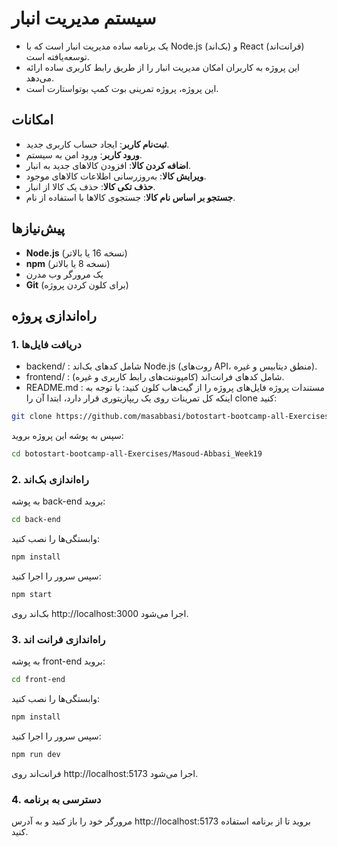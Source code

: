 # سیستم مدیریت انبار

- یک برنامه ساده مدیریت انبار است که با Node.js (بک‌اند) و React (فرانت‌اند) توسعه‌یافته است.
- این پروژه به کاربران امکان مدیریت انبار را از طریق رابط کاربری ساده ارائه می‌دهد.
- این پروژه، پروژه تمرینی بوت کمپ بوتواستارت است.

## امکانات
- **ثبت‌نام کاربر**: ایجاد حساب کاربری جدید.
- **ورود کاربر**: ورود امن به سیستم.
- **اضافه کردن کالا**: افزودن کالاهای جدید به انبار.
- **ویرایش کالا**: به‌روزرسانی اطلاعات کالاهای موجود.
- **حذف تکی کالا**: حذف یک کالا از انبار.
- **جستجو بر اساس نام کالا**: جستجوی کالاها با استفاده از نام.

## پیش‌نیازها
- **Node.js** (نسخه 16 یا بالاتر)
- **npm** (نسخه 8 یا بالاتر)
- یک مرورگر وب مدرن
- **Git** (برای کلون کردن پروژه)

## راه‌اندازی پروژه

### 1. دریافت فایل‌ها
- backend/ : شامل کدهای بک‌اند Node.js (روت‌های API، منطق دیتابیس و غیره).
- frontend/ : شامل کدهای فرانت‌اند (کامپوننت‌های رابط کاربری و غیره).
- README.md : مستندات پروژه
فایل‌های پروژه را از گیت‌هاب کلون کنید:
با توجه به اینکه کل تمرینات روی یک ریپازیتوری قرار دارد، ابتدا آن را clone کنید:
```bash
git clone https://github.com/masabbasi/botostart-bootcamp-all-Exercises.git
```
سپس به پوشه این پروژه بروید:
```bash
cd botostart-bootcamp-all-Exercises/Masoud-Abbasi_Week19
```
### 2. راه‌اندازی بک‌اند
به پوشه back-end بروید:
```bash
cd back-end
```
وابستگی‌ها را نصب کنید:
```bash
npm install
```
سپس سرور را اجرا کنید:
```bash
npm start
```
بک‌اند روی http://localhost:3000 اجرا می‌شود.

### 3. راه‌اندازی فرانت اند
به پوشه front-end بروید:
```bash
cd front-end
```
وابستگی‌ها را نصب کنید:
```bash
npm install
```
سپس سرور را اجرا کنید:
```bash
npm run dev
```
فرانت‌اند روی http://localhost:5173 اجرا می‌شود.

### 4. دسترسی به برنامه
مرورگر خود را باز کنید و به آدرس http://localhost:5173 بروید تا از برنامه استفاده کنید.
